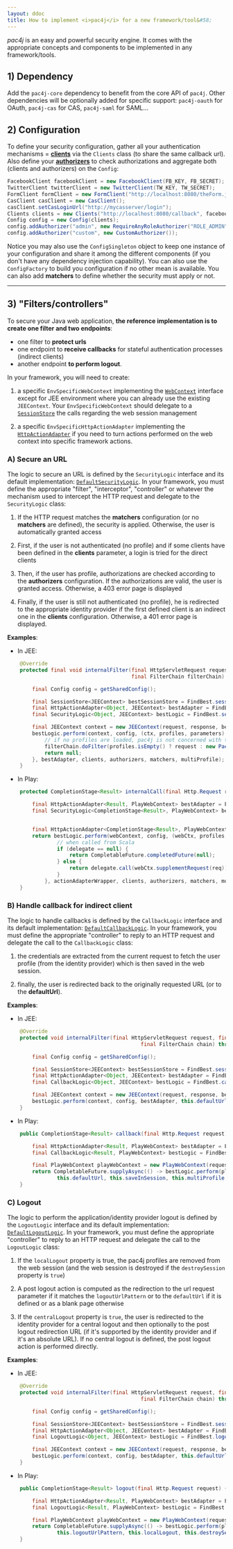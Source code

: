 ```yaml
---
layout: ddoc
title: How to implement <i>pac4j</i> for a new framework/tool&#58;
---
```


*pac4j* is an easy and powerful security engine. It comes with the appropriate concepts and components to be implemented in any framework/tools.


## 1) Dependency

Add the `pac4j-core` dependency to benefit from the core API of `pac4j`. Other dependencies will be optionally added for specific support: `pac4j-oauth` for OAuth, `pac4j-cas` for CAS, `pac4j-saml` for SAML...


## 2) Configuration

To define your security configuration, gather all your authentication mechanisms = [**clients**](clients.html) via the `Clients` class (to share the same callback url). Also define your [**authorizers**](authorizers.html) to check authorizations and aggregate both (clients and authorizers) on the `Config`:

```java
FacebookClient facebookClient = new FacebookClient(FB_KEY, FB_SECRET);
TwitterClient twitterClient = new TwitterClient(TW_KEY, TW_SECRET);
FormClient formClient = new FormClient("http://localhost:8080/theForm.jsp", new SimpleTestUsernamePasswordAuthenticator(), new UsernameProfileCreator());
CasClient casClient = new CasClient();
casClient.setCasLoginUrl("http://mycasserver/login");
Clients clients = new Clients("http://localhost:8080/callback", facebookClient, twitterClient, formClient, casClient);
Config config = new Config(clients);
config.addAuthorizer("admin", new RequireAnyRoleAuthorizer("ROLE_ADMIN"));
config.addAuthorizer("custom", new CustomAuthorizer());
```

Notice you may also use the `ConfigSingleton` object to keep one instance of your configuration and share it among the different components (if you don't have any dependency injection capability). You can also use the `ConfigFactory` to build you configuration if no other mean is available.
You can also add **matchers** to define whether the security must apply or not.

---

## 3) "Filters/controllers"

To secure your Java web application, **the reference implementation is to create one filter and two endpoints**:

- one filter to **protect urls**
- one endpoint to **receive callbacks** for stateful authentication processes (indirect clients)
- another endpoint **to perform logout**.

In your framework, you will need to create:

1) a specific `EnvSpecificWebContext` implementing the [`WebContext`](https://github.com/pac4j/pac4j/blob/master/pac4j-core/src/main/java/org/pac4j/core/context/WebContext.java) interface except for JEE environment where you can already use the existing `JEEContext`.
Your `EnvSpecificWebContext` should delegate to a [`SessionStore`](session-store.html) the calls regarding the web session management

2) a specific `EnvSpecificHttpActionAdapter` implementing the [`HttpActionAdapter`](https://github.com/pac4j/pac4j/blob/master/pac4j-core/src/main/java/org/pac4j/core/http/HttpActionAdapter.java) if you need to turn actions performed on the web context into specific framework actions.


### A) Secure an URL

The logic to secure an URL is defined by the `SecurityLogic` interface and its default implementation: [`DefaultSecurityLogic`](https://github.com/pac4j/pac4j/blob/master/pac4j-core/src/main/java/org/pac4j/core/engine/DefaultSecurityLogic.java). In your framework, you must define the appropriate "filter", "interceptor", "controller" or whatever the mechanism used to intercept the HTTP request and delegate to the `SecurityLogic` class:

1) If the HTTP request matches the **matchers** configuration (or no **matchers** are defined), the security is applied. Otherwise, the user is automatically granted access

2) First, if the user is not authenticated (no profile) and if some clients have been defined in the **clients** parameter, a login is tried for the direct clients

3) Then, if the user has profile, authorizations are checked according to the **authorizers** configuration. If the authorizations are valid, the user is granted access. Otherwise, a 403 error page is displayed

4) Finally, if the user is still not authenticated (no profile), he is redirected to the appropriate identity provider if the first defined client is an indirect one in the **clients** configuration. Otherwise, a 401 error page is displayed.

**Examples**:

- In JEE:

```java
    @Override
    protected final void internalFilter(final HttpServletRequest request, final HttpServletResponse response,
                                        final FilterChain filterChain) throws IOException, ServletException {

        final Config config = getSharedConfig();

        final SessionStore<JEEContext> bestSessionStore = FindBest.sessionStore(null, config, JEESessionStore.INSTANCE);
        final HttpActionAdapter<Object, JEEContext> bestAdapter = FindBest.httpActionAdapter(null, config, JEEHttpActionAdapter.INSTANCE);
        final SecurityLogic<Object, JEEContext> bestLogic = FindBest.securityLogic(securityLogic, config, DefaultSecurityLogic.INSTANCE);

        final JEEContext context = new JEEContext(request, response, bestSessionStore);
        bestLogic.perform(context, config, (ctx, profiles, parameters) -> {
            // if no profiles are loaded, pac4j is not concerned with this request
            filterChain.doFilter(profiles.isEmpty() ? request : new Pac4JHttpServletRequestWrapper(request, profiles), response);
            return null;
        }, bestAdapter, clients, authorizers, matchers, multiProfile);
    }
```

- In Play:

```java
    protected CompletionStage<Result> internalCall(final Http.Request req, final PlayWebContext webContext, final String clients, final String authorizers, final String matchers, final boolean multiProfile) throws Throwable {

        final HttpActionAdapter<Result, PlayWebContext> bestAdapter = FindBest.httpActionAdapter(null, config, PlayHttpActionAdapter.INSTANCE);
        final SecurityLogic<CompletionStage<Result>, PlayWebContext> bestLogic = FindBest.securityLogic(securityLogic, config, DefaultSecurityLogic.INSTANCE);


        final HttpActionAdapter<CompletionStage<Result>, PlayWebContext> actionAdapterWrapper = (action, webCtx) -> CompletableFuture.completedFuture(bestAdapter.adapt(action, webCtx));
        return bestLogic.perform(webContext, config, (webCtx, profiles, parameters) -> {
	            // when called from Scala
	            if (delegate == null) {
	                return CompletableFuture.completedFuture(null);
	            } else {
	                return delegate.call(webCtx.supplementRequest(req));
	            }
            }, actionAdapterWrapper, clients, authorizers, matchers, multiProfile);
    }
```


### B) Handle callback for indirect client

The logic to handle callbacks is defined by the `CallbackLogic` interface and its default implementation: [`DefaultCallbackLogic`](https://github.com/pac4j/pac4j/blob/master/pac4j-core/src/main/java/org/pac4j/core/engine/DefaultCallbackLogic.java).
In your framework, you must define the appropriate "controller" to reply to an HTTP request and delegate the call to the `CallbackLogic` class:

1) the credentials are extracted from the current request to fetch the user profile (from the identity provider) which is then saved in the web session.

2) finally, the user is redirected back to the originally requested URL (or to the **defaultUrl**).

**Examples**:

- In JEE:

```java
    @Override
    protected void internalFilter(final HttpServletRequest request, final HttpServletResponse response,
                                           final FilterChain chain) throws IOException, ServletException {

        final Config config = getSharedConfig();

        final SessionStore<JEEContext> bestSessionStore = FindBest.sessionStore(null, config, JEESessionStore.INSTANCE);
        final HttpActionAdapter<Object, JEEContext> bestAdapter = FindBest.httpActionAdapter(null, config, JEEHttpActionAdapter.INSTANCE);
        final CallbackLogic<Object, JEEContext> bestLogic = FindBest.callbackLogic(callbackLogic, config, DefaultCallbackLogic.INSTANCE);

        final JEEContext context = new JEEContext(request, response, bestSessionStore);
        bestLogic.perform(context, config, bestAdapter, this.defaultUrl, this.saveInSession, this.multiProfile, this.renewSession, this.defaultClient);
    }
```

- In Play:

```java
    public CompletionStage<Result> callback(final Http.Request request) {

        final HttpActionAdapter<Result, PlayWebContext> bestAdapter = FindBest.httpActionAdapter(null, config, PlayHttpActionAdapter.INSTANCE);
        final CallbackLogic<Result, PlayWebContext> bestLogic = FindBest.callbackLogic(callbackLogic, config, DefaultCallbackLogic.INSTANCE);

        final PlayWebContext playWebContext = new PlayWebContext(request, playSessionStore);
        return CompletableFuture.supplyAsync(() -> bestLogic.perform(playWebContext, config, bestAdapter,
                this.defaultUrl, this.saveInSession, this.multiProfile, this.renewSession, this.defaultClient), ec.current());
    }
```


### C) Logout

The logic to perform the application/identity provider logout is defined by the `LogoutLogic` interface and its default implementation: [`DefaultLogoutLogic`](https://github.com/pac4j/pac4j/blob/master/pac4j-core/src/main/java/org/pac4j/core/engine/DefaultLogoutLogic.java).
In your framework, you must define the appropriate "controller" to reply to an HTTP request and delegate the call to the `LogoutLogic` class:

1) If the `localLogout` property is true, the pac4j profiles are removed from the web session (and the web session is destroyed if the `destroySession` property is `true`)

2) A post logout action is computed as the redirection to the url request parameter if it matches the `logoutUrlPattern` or to the `defaultUrl` if it is defined or as a blank page otherwise

3) If the `centralLogout` property is `true`, the user is redirected to the identity provider for a central logout and then optionally to the post logout redirection URL (if it's supported by the identity provider and if it's an absolute URL). If no central logout is defined, the post logout action is performed directly.

**Examples**:

- In JEE:

```java
    @Override
    protected void internalFilter(final HttpServletRequest request, final HttpServletResponse response,
                                           final FilterChain chain) throws IOException, ServletException {

        final Config config = getSharedConfig();

        final SessionStore<JEEContext> bestSessionStore = FindBest.sessionStore(null, config, JEESessionStore.INSTANCE);
        final HttpActionAdapter<Object, JEEContext> bestAdapter = FindBest.httpActionAdapter(null, config, JEEHttpActionAdapter.INSTANCE);
        final LogoutLogic<Object, JEEContext> bestLogic = FindBest.logoutLogic(logoutLogic, config, DefaultLogoutLogic.INSTANCE);

        final JEEContext context = new JEEContext(request, response, bestSessionStore);
        bestLogic.perform(context, config, bestAdapter, this.defaultUrl, this.logoutUrlPattern, this.localLogout, this.destroySession, this.centralLogout);
    }
```

- In Play:

```java
    public CompletionStage<Result> logout(final Http.Request request) {

        final HttpActionAdapter<Result, PlayWebContext> bestAdapter = FindBest.httpActionAdapter(null, config, PlayHttpActionAdapter.INSTANCE);
        final LogoutLogic<Result, PlayWebContext> bestLogic = FindBest.logoutLogic(logoutLogic, config, DefaultLogoutLogic.INSTANCE);

        final PlayWebContext playWebContext = new PlayWebContext(request, playSessionStore);
        return CompletableFuture.supplyAsync(() -> bestLogic.perform(playWebContext, config, bestAdapter, this.defaultUrl,
                this.logoutUrlPattern, this.localLogout, this.destroySession, this.centralLogout), ec.current());
    }
```
